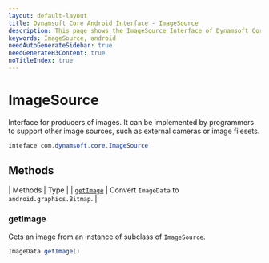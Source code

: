```yaml
---
layout: default-layout
title: Dynamsoft Core Android Interface - ImageSource
description: This page shows the ImageSource Interface of Dynamsoft Core for Android Language.
keywords: ImageSource, android
needAutoGenerateSidebar: true
needGenerateH3Content: true
noTitleIndex: true
---
```


# ImageSource

Interface for producers of images. It can be implemented by programmers to support other image sources, such as external cameras or image filesets.

```java
inteface com.dynamsoft.core.ImageSource
```  

## Methods

| Methods | Type |
| [`getImage`](#getimage) | Convert `ImageData` to `android.graphics.Bitmap`. |

### getImage

Gets an image from an instance of subclass of `ImageSource`.

```java
ImageData getImage()
```
